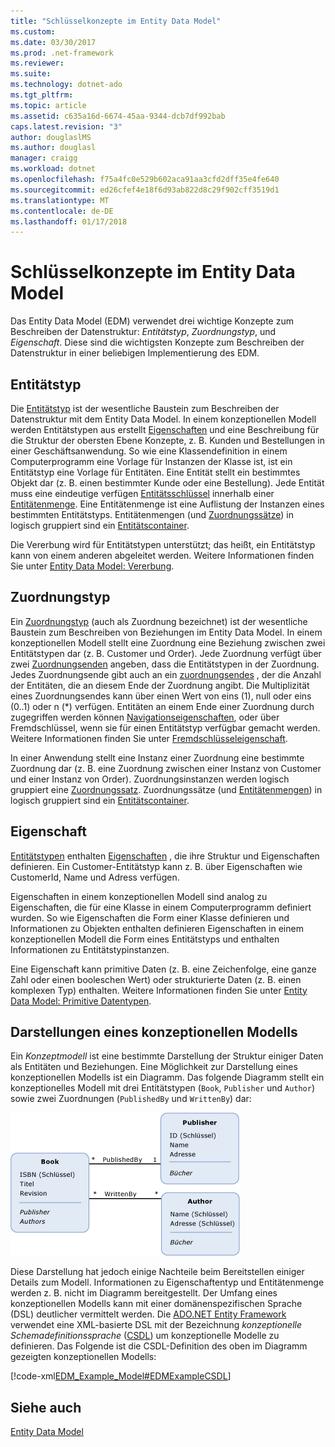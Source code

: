 ```yaml
---
title: "Schlüsselkonzepte im Entity Data Model"
ms.custom: 
ms.date: 03/30/2017
ms.prod: .net-framework
ms.reviewer: 
ms.suite: 
ms.technology: dotnet-ado
ms.tgt_pltfrm: 
ms.topic: article
ms.assetid: c635a16d-6674-45aa-9344-dcb7df992bab
caps.latest.revision: "3"
author: douglaslMS
ms.author: douglasl
manager: craigg
ms.workload: dotnet
ms.openlocfilehash: f75a4fc0e529b602aca91aa3cfd2dff35e4fe640
ms.sourcegitcommit: ed26cfef4e18f6d93ab822d8c29f902cff3519d1
ms.translationtype: MT
ms.contentlocale: de-DE
ms.lasthandoff: 01/17/2018
---
```

# <a name="entity-data-model-key-concepts"></a>Schlüsselkonzepte im Entity Data Model
Das Entity Data Model (EDM) verwendet drei wichtige Konzepte zum Beschreiben der Datenstruktur: *Entitätstyp*, *Zuordnungstyp*, und *Eigenschaft*. Diese sind die wichtigsten Konzepte zum Beschreiben der Datenstruktur in einer beliebigen Implementierung des EDM.  
  
## <a name="entity-type"></a>Entitätstyp  
 Die [Entitätstyp](../../../../docs/framework/data/adonet/entity-type.md) ist der wesentliche Baustein zum Beschreiben der Datenstruktur mit dem Entity Data Model. In einem konzeptionellen Modell werden Entitätstypen aus erstellt [Eigenschaften](../../../../docs/framework/data/adonet/property.md) und eine Beschreibung für die Struktur der obersten Ebene Konzepte, z. B. Kunden und Bestellungen in einer Geschäftsanwendung. So wie eine Klassendefinition in einem Computerprogramm eine Vorlage für Instanzen der Klasse ist, ist ein Entitätstyp eine Vorlage für Entitäten. Eine Entität stellt ein bestimmtes Objekt dar (z. B. einen bestimmter Kunde oder eine Bestellung). Jede Entität muss eine eindeutige verfügen [Entitätsschlüssel](../../../../docs/framework/data/adonet/entity-key.md) innerhalb einer [Entitätenmenge](../../../../docs/framework/data/adonet/entity-set.md).  Eine Entitätenmenge ist eine Auflistung der Instanzen eines bestimmten Entitätstyps. Entitätenmengen (und [Zuordnungssätze](../../../../docs/framework/data/adonet/association-set.md)) in logisch gruppiert sind ein [Entitätscontainer](../../../../docs/framework/data/adonet/entity-container.md).  
  
 Die Vererbung wird für Entitätstypen unterstützt; das heißt, ein Entitätstyp kann von einem anderen abgeleitet werden. Weitere Informationen finden Sie unter [Entity Data Model: Vererbung](../../../../docs/framework/data/adonet/entity-data-model-inheritance.md).  
  
## <a name="association-type"></a>Zuordnungstyp  
 Ein [Zuordnungstyp](../../../../docs/framework/data/adonet/association-type.md) (auch als Zuordnung bezeichnet) ist der wesentliche Baustein zum Beschreiben von Beziehungen im Entity Data Model. In einem konzeptionellen Modell stellt eine Zuordnung eine Beziehung zwischen zwei Entitätstypen dar (z. B. Customer und Order). Jede Zuordnung verfügt über zwei [Zuordnungsenden](../../../../docs/framework/data/adonet/association-end.md) angeben, dass die Entitätstypen in der Zuordnung. Jedes Zuordnungsende gibt auch an ein [zuordnungsendes](../../../../docs/framework/data/adonet/association-end-multiplicity.md) , der die Anzahl der Entitäten, die an diesem Ende der Zuordnung angibt. Die Multiplizität eines Zuordnungsendes kann über einen Wert von eins (1), null oder eins (0..1) oder n (*) verfügen. Entitäten an einem Ende einer Zuordnung durch zugegriffen werden können [Navigationseigenschaften](../../../../docs/framework/data/adonet/navigation-property.md), oder über Fremdschlüssel, wenn sie für einen Entitätstyp verfügbar gemacht werden. Weitere Informationen finden Sie unter [Fremdschlüsseleigenschaft](../../../../docs/framework/data/adonet/foreign-key-property.md).  
  
 In einer Anwendung stellt eine Instanz einer Zuordnung eine bestimmte Zuordnung dar (z. B. eine Zuordnung zwischen einer Instanz von Customer und einer Instanz von Order). Zuordnungsinstanzen werden logisch gruppiert eine [Zuordnungssatz](../../../../docs/framework/data/adonet/association-set.md). Zuordnungssätze (und [Entitätenmengen](../../../../docs/framework/data/adonet/entity-set.md)) in logisch gruppiert sind ein [Entitätscontainer](../../../../docs/framework/data/adonet/entity-container.md).  
  
## <a name="property"></a>Eigenschaft  
 [Entitätstypen](../../../../docs/framework/data/adonet/entity-type.md) enthalten [Eigenschaften](../../../../docs/framework/data/adonet/property.md) , die ihre Struktur und Eigenschaften definieren. Ein Customer-Entitätstyp kann z. B. über Eigenschaften wie CustomerId, Name und Adress verfügen.  
  
 Eigenschaften in einem konzeptionellen Modell sind analog zu Eigenschaften, die für eine Klasse in einem Computerprogramm definiert wurden. So wie Eigenschaften die Form einer Klasse definieren und Informationen zu Objekten enthalten definieren Eigenschaften in einem konzeptionellen Modell die Form eines Entitätstyps und enthalten Informationen zu Entitätstypinstanzen.  
  
 Eine Eigenschaft kann primitive Daten (z. B. eine Zeichenfolge, eine ganze Zahl oder einen booleschen Wert) oder strukturierte Daten (z. B. einen komplexen Typ) enthalten. Weitere Informationen finden Sie unter [Entity Data Model: Primitive Datentypen](../../../../docs/framework/data/adonet/entity-data-model-primitive-data-types.md).  
  
## <a name="representations-of-a-conceptual-model"></a>Darstellungen eines konzeptionellen Modells  
 Ein *Konzeptmodell* ist eine bestimmte Darstellung der Struktur einiger Daten als Entitäten und Beziehungen. Eine Möglichkeit zur Darstellung eines konzeptionellen Modells ist ein Diagramm. Das folgende Diagramm stellt ein konzeptionelles Modell mit drei Entitätstypen (`Book`, `Publisher` und `Author`) sowie zwei Zuordnungen (`PublishedBy` und `WrittenBy`) dar:  
  
 ![Modell mit Navigationseigenschaften](../../../../docs/framework/data/adonet/media/modelwithnavprops.gif "ModelWithNavProps")  
  
 Diese Darstellung hat jedoch einige Nachteile beim Bereitstellen einiger Details zum Modell. Informationen zu Eigenschaftentyp und Entitätenmenge werden z. B. nicht im Diagramm bereitgestellt. Der Umfang eines konzeptionellen Modells kann mit einer domänenspezifischen Sprache (DSL) deutlicher vermittelt werden. Die [ADO.NET Entity Framework](../../../../docs/framework/data/adonet/ef/index.md) verwendet eine XML-basierte DSL mit der Bezeichnung *konzeptionelle Schemadefinitionssprache* ([CSDL](../../../../docs/framework/data/adonet/ef/language-reference/csdl-specification.md)) um konzeptionelle Modelle zu definieren. Das Folgende ist die CSDL-Definition des oben im Diagramm gezeigten konzeptionellen Modells:  
  
 [!code-xml[EDM_Example_Model#EDMExampleCSDL](../../../../samples/snippets/xml/VS_Snippets_Data/edm_example_model/xml/books.edmx#edmexamplecsdl)]  
  
## <a name="see-also"></a>Siehe auch  
 [Entity Data Model](../../../../docs/framework/data/adonet/entity-data-model.md)
